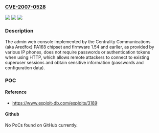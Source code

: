 ### [CVE-2007-0528](https://cve.mitre.org/cgi-bin/cvename.cgi?name=CVE-2007-0528)
![](https://img.shields.io/static/v1?label=Product&message=n%2Fa&color=blue)
![](https://img.shields.io/static/v1?label=Version&message=n%2Fa&color=blue)
![](https://img.shields.io/static/v1?label=Vulnerability&message=n%2Fa&color=brighgreen)

### Description

The admin web console implemented by the Centrality Communications (aka Aredfox) PA168 chipset and firmware 1.54 and earlier, as provided by various IP phones, does not require passwords or authentication tokens when using HTTP, which allows remote attackers to connect to existing superuser sessions and obtain sensitive information (passwords and configuration data).

### POC

#### Reference
- https://www.exploit-db.com/exploits/3189

#### Github
No PoCs found on GitHub currently.

